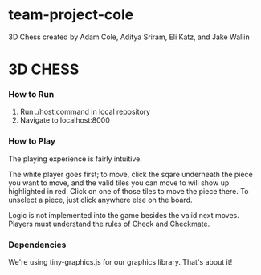 # team-project-cole
3D Chess
created by Adam Cole, Aditya Sriram, Eli Katz, and Jake Wallin


# 3D CHESS

### How to Run ###
1. Run ./host.command in local repository
2. Navigate to localhost:8000


### How to Play ###

The playing experience is fairly intuitive.

The white player goes first; to move, click the sqare underneath the piece you want to move, and the valid tiles you can
move to will show up highlighted in red.  Click on one of those tiles to move the piece there. To unselect a piece, just click
anywhere else on the board.

Logic is not implemented into the game besides the valid next moves.  Players must understand the rules of Check and Checkmate.


### Dependencies ###

We're using tiny-graphics.js for our graphics library.  That's about it!
